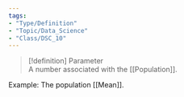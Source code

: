 ```yaml
---
tags:
- "Type/Definition"
- "Topic/Data_Science"
- "Class/DSC_10"
---
```

> [!definition] Parameter  
> A number associated with the [[Population]].  

Example: The population [[Mean]].  

